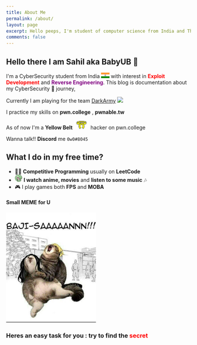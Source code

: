```yaml
---
title: About Me
permalink: /about/
layout: page
excerpt: Hello peeps, I'm student of computer science from India and This blog is documentation about my CyberSecurity Journey.
comments: false
---
```


## Hello there I am Sahil aka BabyUB 🖖

I'm a CyberSecurity student from India <img height="15" src="/assets/img/India.png"> with interest in <strong style="color: red">Exploit Development</strong> and <strong style="color: purple">Reverse Engineering</strong>. This blog is documentation about my CyberSecurity 🎒 journey, 

Currently I am playing for the team <a href="http://onlyflags.in/">DarkArmy</a> <img height="25" src="https://ctftime.org/media/team/favicon_5.ico">

I practice my skills on **pwn.college** , **pwnable.tw**

As of now I'm a **Yellow Belt** <img height="25" src="/assets/img/belt.png"> hacker on pwn.college

Wanna talk!! **Discord** me `0w0#8045`

## What I do in my free time?
* 👨‍💻 **Competitive Programming** usually on **LeetCode** 
* <img height="20" src="/assets/img/gardevoir.png"> **I watch anime, movies** and **listen to some music** 🎶
* 🎮 I play games both **FPS** and **MOBA**

#### Small MEME for U
<img height="300" src="/assets/img/meme.jpg">

### Heres an easy task for you : try to find the <span style="color:red">secret</span>
